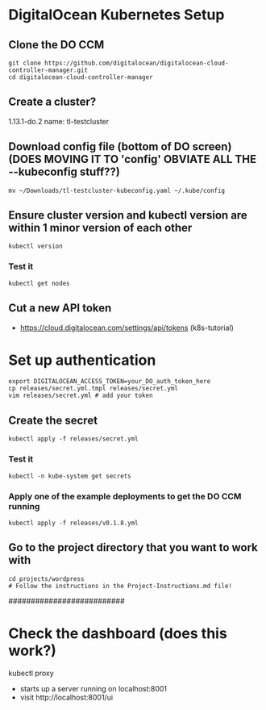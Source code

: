 # DigitalOcean Kubernetes Setup

## Clone the DO CCM
    git clone https://github.com/digitalocean/digitalocean-cloud-controller-manager.git
    cd digitalocean-cloud-controller-manager

## Create a cluster?
1.13.1-do.2
name: tl-testcluster

## Download config file (bottom of DO screen) (DOES MOVING IT TO 'config' OBVIATE ALL THE --kubeconfig stuff??)
    mv ~/Downloads/tl-testcluster-kubeconfig.yaml ~/.kube/config

## Ensure cluster version and kubectl version are within 1 minor version of each other
    kubectl version

### Test it
    kubectl get nodes

## Cut a new API token
- https://cloud.digitalocean.com/settings/api/tokens (k8s-tutorial)

# Set up authentication
    export DIGITALOCEAN_ACCESS_TOKEN=your_DO_auth_token_here
    cp releases/secret.yml.tmpl releases/secret.yml
    vim releases/secret.yml # add your token

## Create the secret
    kubectl apply -f releases/secret.yml

### Test it
    kubectl -n kube-system get secrets

### Apply one of the example deployments to get the DO CCM running
    kubectl apply -f releases/v0.1.8.yml

## Go to the project directory that you want to work with
    cd projects/wordpress
    # Follow the instructions in the Project-Instructions.md file!


##########################

# Check the dashboard (does this work?)
kubectl proxy
- starts up a server running on localhost:8001
- visit http://localhost:8001/ui


